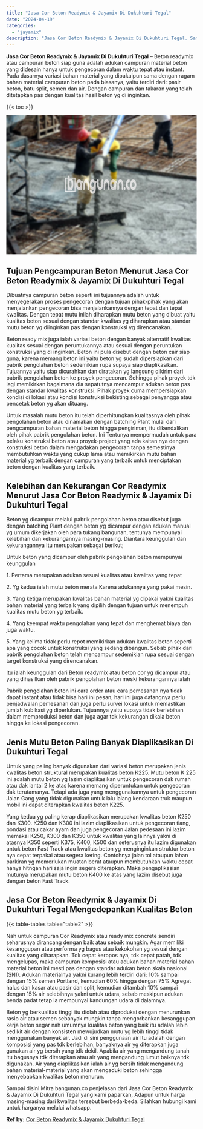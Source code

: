 ```yaml
---
title: "Jasa Cor Beton Readymix & Jayamix Di Dukuhturi Tegal"
date: "2024-04-19"
categories: 
  - "jayamix"
description: "Jasa Cor Beton Readymix & Jayamix Di Dukuhturi Tegal. Sampai disini Mitra bangunan.co penjelasan dari Jasa Cor Beton Readymix & Jayamix Di Dukuhturi Tegal ya..."
---
```


**Jasa Cor Beton Readymix & Jayamix Di Dukuhturi Tegal** – Beton readymix atau campuran beton siap guna adalah adukan campuran material beton yang didesain hanya untuk pengecoran dalam waktu tepat atau instant. Pada dasarnya variasi bahan material yang dipakaipun sama dengan ragam bahan material campuran beton pada biasanya, yaitu terdiri dari: pasir beton, batu split, semen dan air. Dengan campuran dan takaran yang telah ditetapkan pas dengan kualitas hasil beton yg di inginkan.

{{< toc >}}

![Jasa Cor Beton Readymix & Jayamix Di Dukuhturi Tegal](/images/jasa-cor-readymix-44.png)

## Tujuan Pengcampuran Beton Menurut Jasa Cor Beton Readymix & Jayamix Di Dukuhturi Tegal

Dibuatnya campuran beton seperti ini tujuannya adalah untuk menyegerakan proses pengecoran dengan tujuan pihak-pihak yang akan menjalankan pengecoran bisa menjalankannya dengan tepat dan tepat kwalitas. Dengan tepat mutu inilah diharapkan mutu beton yang dibuat yaitu kualitas beton sesuai dengan standar kwalitas yg diharapkan atau standar mutu beton yg diinginkan pas dengan konstruksi yg direncanakan.

Beton ready mix juga ialah variasi beton dengan banyak alternatif kwalitas kualitas sesuai dengan peruntukannya atau sesuai dengan peruntukan konstruksi yang di inginkan. Beton ini pula disebut dengan beton cair siap guna, karena memang beton ini yaitu beton yg sudah dipersiapkan dari pabrik pengolahan beton sedemikian rupa supaya siap diaplikasikan. Tujuannya yaitu siap dicurahkan dan diratakan yg langsung dikirim dari pabrik pengolahan beton ke proyek pengecoran. Sehingga pihak proyek tdk lagi memikirkan bagaimana dia sepatutnya mencampur adukan beton pas dengan standar kwalitas konstruksi. Pihak proyek cuma mempersiapkan kondisi di lokasi atau kondisi konstruksi bekisting sebagai penyangga atau pencetak beton yg akan dituang.

Untuk masalah mutu beton itu telah diperhitungkan kualitasnya oleh pihak pengolahan beton atau dinamakan dengan batching Plant mulai dari pengcampuran bahan material beton hingga pengiriman, itu dikendalikan oleh pihak pabrik pengolahan beton. Ini Tentunya mempermudah untuk para pelaku konstruksi beton atau proyek-project yang ada kaitan nya dengan konstruksi beton dalam mengadakan pengecoran tanpa semestinya membutuhkan waktu yang cukup lama atau memikirkan mutu bahan material yg terbaik dengan campuran yang terbaik untuk menciptakan beton dengan kualitas yang terbaik.

## Kelebihan dan Kekurangan Cor Readymix Menurut Jasa Cor Beton Readymix & Jayamix Di Dukuhturi Tegal

Beton yg dicampur melalui pabrik pengolahan beton atau disebut juga dengan batching Plant dengan beton yg dicampur dengan adukan manual yg umum dikerjakan oleh para tukang bangunan, tentunya mempunyai kelebihan dan kekurangannya masing-masing. Diantara keunggulan dan kekurangannya Itu merupakan sebagai berikut;

Untuk beton yang dicampur oleh pabrik pengolahan beton mempunyai keunggulan

1\. Pertama merupakan adukan sesuai kualitas atau kwalitas yang tepat

2\. Yg kedua ialah mutu beton merata Karena adukannya yang pakai mesin.

3\. Yang ketiga merupakan kwalitas bahan material yg dipakai yakni kualitas bahan material yang terbaik yang dipilih dengan tujuan untuk menempuh kualitas mutu beton yg terbaik.

4\. Yang keempat waktu pengolahan yang tepat dan menghemat biaya dan juga waktu.

5\. Yang kelima tidak perlu repot memikirkan adukan kwalitas beton seperti apa yang cocok untuk konstruksi yang sedang dibangun. Sebab pihak dari pabrik pengolahan beton telah mencampur sedemikian rupa sesuai dengan target konstruksi yang direncanakan.

Itu ialah keunggulan dari Beton readymix atau beton cor yg dicampur atau yang dihasilkan oleh pabrik pengolahan beton meski kekurangannya ialah

Pabrik pengolahan beton ini cara order atau cara pemesanan nya tidak dapat instant atau tidak bisa hari ini pesan, hari ini juga datangnya perlu penjadwalan pemesanan dan juga perlu survei lokasi untuk memastikan jumlah kubikasi yg diperlukan. Tujuannya yaitu supaya tidak berlebihan dalam memproduksi beton dan juga agar tdk kekurangan dikala beton hingga ke lokasi pengecoran.

## Jenis Mutu Beton Paling Banyak Diaplikasikan Di Dukuhturi Tegal

Untuk yang paling banyak digunakan dari variasi beton merupakan jenis kwalitas beton struktural merupakan kualitas beton K225. Mutu beton K 225 ini adalah mutu beton yg lazim diaplikasikan untuk pengecoran dak rumah atau dak lantai 2 ke atas karena memang diperuntukan untuk pengecoran dak terutamanya. Tetapi ada juga yang menggunakannya untuk pengecoran Jalan Gang yang tidak digunakan untuk lalu lalang kendaraan truk maupun mobil ini dapat diterapkan kwalitas beton K225.

Yang kedua yg paling kerap diaplikasikan merupakan kwalitas beton K250 dan K300. K250 dan K300 ini lazim diaplikasikan untuk pengecoran tiang, pondasi atau cakar ayam dan juga pengecoran Jalan pedesaan ini lazim memakai K250, K300 dan K350 untuk kwalitas yang lainnya yakni di atasnya K350 seperti K375, K400, K500 dan seterusnya itu lazim digunakan untuk beton Fast Track atau kwalitas beton yg menginginkan struktur beton nya cepat terpakai atau segera kering. Contohnya jalan tol ataupun lahan parkiran yg memerlukan muatan berat ataupun membutuhkan waktu cepat hanya hitngan hari saja ingin segera diterapkan. Maka pengaplikasian mutunya merupakan mutu beton K400 ke atas yang lazim disebut juga dengan beton Fast Track.

## Jasa Cor Beton Readymix & Jayamix Di Dukuhturi Tegal Mengedepankan Kualitas Beton

{{< table-tables table="table2" >}}

Nah untuk campuran Cor Readymix atau ready mix concrete sendiri seharusnya dirancang dengan baik atau sebaik mungkin. Agar memiliki kesanggupan atau performa yg bagus atau kekokohan yg sesuai dengan kualitas yang diharapkan. Tdk cepat keropos nya, tdk cepat patah, tdk mengelupas, maka campuran komposisi atau adukan bahan material bahan material beton ini mesti pas dengan standar adukan beton skala nasional (SNI). Adukan materialnya yakni kurang lebih terdiri dari; 10% sampai dengan 15% semen Portland, kemudian 60% hingga dengan 75% Agregat halus dan kasar atau pasir dan split, kemudian ditambah 10% sampai dengan 15% air selebihnya yakni untuk udara, sebab meskipun adukan benda padat tetap Ia mempunyai kandungan udara di dalamnya.

Beton yg berkualitas tinggi itu diolah atau diproduksi dengan menurunkan rasio air atau semen sebanyak mungkin tanpa mengorbankan kesanggupan kerja beton segar nah umumnya kualitas beton yang baik itu adalah lebih sedikit air dengan konsisten mewujudkan mutu yg lebih tinggi tidak menggunakan banyak air. Jadi di sini penggunaan air Itu adalah dengan komposisi yang pas tdk berlebihan, banyaknya air yg diterapkan juga gunakan air yg bersih yang tdk dekil. Apabila air yang mengandung tanah itu bagusnya tdk diterapkan atau air yang mengandung lumut baiknya tdk digunakan. Air yang diaplikasikan ialah air yg bersih tidak mengandung bahan material-material yang akan mengaduki beton sehingga menyebabkan kwalitas beton menurun.

Sampai disini Mitra bangunan.co penjelasan dari Jasa Cor Beton Readymix & Jayamix Di Dukuhturi Tegal yang kami paparkan, Adapun untuk harga masing-masing dari kwalitas tersebut berbeda-beda. Silahkan hubungi kami untuk harganya melalui whatsapp.

**Ref by:** [Cor Beton Readymix & Jayamix Dukuhturi Tegal](https://id.wikipedia.org/wiki/Cor)
